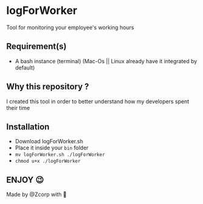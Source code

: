 # logForWorker
Tool for monitoring your employee's working hours
## Requirement(s)

* A bash instance (terminal) (Mac-Os || Linux already have it integrated by default)

## Why this repository ?

I created this tool in order to better understand how my developers spent their time 

## Installation

* Download logForWorker.sh
* Place it inside your ```bin``` folder
* ```mv logForWorker.sh ./logForWorker```
* ```chmod u+x ./logForWorker```

## ENJOY 😉 

Made by @Zcorp with 🖤
